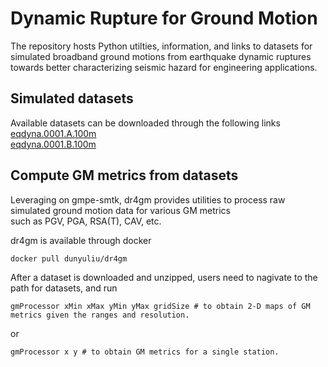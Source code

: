 # Dynamic Rupture for Ground Motion
The repository hosts Python utilties, information, and links to datasets for simulated broadband ground motions from earthquake dynamic ruptures towards better characterizing seismic hazard for engineering applications.

## Simulated datasets
Available datasets can be downloaded through the following links <br/>
[eqdyna.0001.A.100m](https://doi.org/10.6084/m9.figshare.25561833.v1) <br/>
[eqdyna.0001.B.100m](https://doi.org/10.6084/m9.figshare.25561935.v1) <br/>

## Compute GM metrics from datasets
Leveraging on gmpe-smtk, dr4gm provides utilities to process raw simulated ground motion data for various GM metrics <br/>
such as PGV, PGA, RSA(T), CAV, etc.

dr4gm is available through docker 
```
docker pull dunyuliu/dr4gm
```
After a dataset is downloaded and unzipped, users need to nagivate to the path for datasets, and run
```
gmProcessor xMin xMax yMin yMax gridSize # to obtain 2-D maps of GM metrics given the ranges and resolution.
```
or 
```
gmProcessor x y # to obtain GM metrics for a single station.
```
